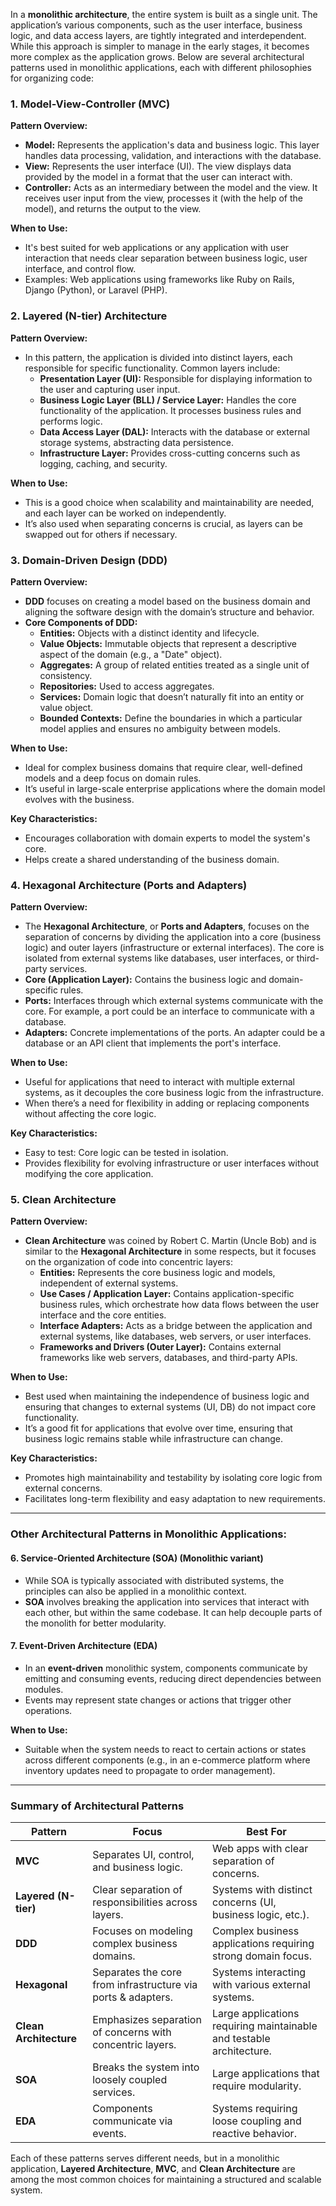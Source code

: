 In a **monolithic architecture**, the entire system is built as a single unit. The application’s various components, such as the user interface, business logic, and data access layers, are tightly integrated and interdependent. While this approach is simpler to manage in the early stages, it becomes more complex as the application grows. Below are several architectural patterns used in monolithic applications, each with different philosophies for organizing code:

### 1. **Model-View-Controller (MVC)**

**Pattern Overview:**
- **Model:** Represents the application's data and business logic. This layer handles data processing, validation, and interactions with the database.
- **View:** Represents the user interface (UI). The view displays data provided by the model in a format that the user can interact with.
- **Controller:** Acts as an intermediary between the model and the view. It receives user input from the view, processes it (with the help of the model), and returns the output to the view.

**When to Use:**
- It's best suited for web applications or any application with user interaction that needs clear separation between business logic, user interface, and control flow.
- Examples: Web applications using frameworks like Ruby on Rails, Django (Python), or Laravel (PHP).

### 2. **Layered (N-tier) Architecture**

**Pattern Overview:**
- In this pattern, the application is divided into distinct layers, each responsible for specific functionality. Common layers include:
  - **Presentation Layer (UI):** Responsible for displaying information to the user and capturing user input.
  - **Business Logic Layer (BLL) / Service Layer:** Handles the core functionality of the application. It processes business rules and performs logic.
  - **Data Access Layer (DAL):** Interacts with the database or external storage systems, abstracting data persistence.
  - **Infrastructure Layer:** Provides cross-cutting concerns such as logging, caching, and security.

**When to Use:**
- This is a good choice when scalability and maintainability are needed, and each layer can be worked on independently.
- It’s also used when separating concerns is crucial, as layers can be swapped out for others if necessary.

### 3. **Domain-Driven Design (DDD)**

**Pattern Overview:**
- **DDD** focuses on creating a model based on the business domain and aligning the software design with the domain’s structure and behavior.
- **Core Components of DDD:**
  - **Entities:** Objects with a distinct identity and lifecycle.
  - **Value Objects:** Immutable objects that represent a descriptive aspect of the domain (e.g., a "Date" object).
  - **Aggregates:** A group of related entities treated as a single unit of consistency.
  - **Repositories:** Used to access aggregates.
  - **Services:** Domain logic that doesn’t naturally fit into an entity or value object.
  - **Bounded Contexts:** Define the boundaries in which a particular model applies and ensures no ambiguity between models.

**When to Use:**
- Ideal for complex business domains that require clear, well-defined models and a deep focus on domain rules.
- It’s useful in large-scale enterprise applications where the domain model evolves with the business.
  
**Key Characteristics:**
- Encourages collaboration with domain experts to model the system's core.
- Helps create a shared understanding of the business domain.

### 4. **Hexagonal Architecture (Ports and Adapters)**

**Pattern Overview:**
- The **Hexagonal Architecture**, or **Ports and Adapters**, focuses on the separation of concerns by dividing the application into a core (business logic) and outer layers (infrastructure or external interfaces). The core is isolated from external systems like databases, user interfaces, or third-party services.
- **Core (Application Layer):** Contains the business logic and domain-specific rules.
- **Ports:** Interfaces through which external systems communicate with the core. For example, a port could be an interface to communicate with a database.
- **Adapters:** Concrete implementations of the ports. An adapter could be a database or an API client that implements the port's interface.

**When to Use:**
- Useful for applications that need to interact with multiple external systems, as it decouples the core business logic from the infrastructure.
- When there’s a need for flexibility in adding or replacing components without affecting the core logic.

**Key Characteristics:**
- Easy to test: Core logic can be tested in isolation.
- Provides flexibility for evolving infrastructure or user interfaces without modifying the core application.

### 5. **Clean Architecture**

**Pattern Overview:**
- **Clean Architecture** was coined by Robert C. Martin (Uncle Bob) and is similar to the **Hexagonal Architecture** in some respects, but it focuses on the organization of code into concentric layers:
  - **Entities:** Represents the core business logic and models, independent of external systems.
  - **Use Cases / Application Layer:** Contains application-specific business rules, which orchestrate how data flows between the user interface and the core entities.
  - **Interface Adapters:** Acts as a bridge between the application and external systems, like databases, web servers, or user interfaces.
  - **Frameworks and Drivers (Outer Layer):** Contains external frameworks like web servers, databases, and third-party APIs.

**When to Use:**
- Best used when maintaining the independence of business logic and ensuring that changes to external systems (UI, DB) do not impact core functionality.
- It’s a good fit for applications that evolve over time, ensuring that business logic remains stable while infrastructure can change.

**Key Characteristics:**
- Promotes high maintainability and testability by isolating core logic from external concerns.
- Facilitates long-term flexibility and easy adaptation to new requirements.

---

### Other Architectural Patterns in Monolithic Applications:

#### 6. **Service-Oriented Architecture (SOA)** (Monolithic variant)
- While SOA is typically associated with distributed systems, the principles can also be applied in a monolithic context.
- **SOA** involves breaking the application into services that interact with each other, but within the same codebase. It can help decouple parts of the monolith for better modularity.
  
#### 7. **Event-Driven Architecture (EDA)**
- In an **event-driven** monolithic system, components communicate by emitting and consuming events, reducing direct dependencies between modules.
- Events may represent state changes or actions that trigger other operations.

**When to Use:**
- Suitable when the system needs to react to certain actions or states across different components (e.g., in an e-commerce platform where inventory updates need to propagate to order management).

---

### Summary of Architectural Patterns

| **Pattern**          | **Focus**                                               | **Best For**                                               |
|----------------------|---------------------------------------------------------|------------------------------------------------------------|
| **MVC**              | Separates UI, control, and business logic.              | Web apps with clear separation of concerns.                |
| **Layered (N-tier)** | Clear separation of responsibilities across layers.     | Systems with distinct concerns (UI, business logic, etc.). |
| **DDD**              | Focuses on modeling complex business domains.           | Complex business applications requiring strong domain focus. |
| **Hexagonal**        | Separates the core from infrastructure via ports & adapters. | Systems interacting with various external systems.        |
| **Clean Architecture** | Emphasizes separation of concerns with concentric layers. | Large applications requiring maintainable and testable architecture. |
| **SOA**              | Breaks the system into loosely coupled services.        | Large applications that require modularity.               |
| **EDA**              | Components communicate via events.                      | Systems requiring loose coupling and reactive behavior.   |

Each of these patterns serves different needs, but in a monolithic application, **Layered Architecture**, **MVC**, and **Clean Architecture** are among the most common choices for maintaining a structured and scalable system.